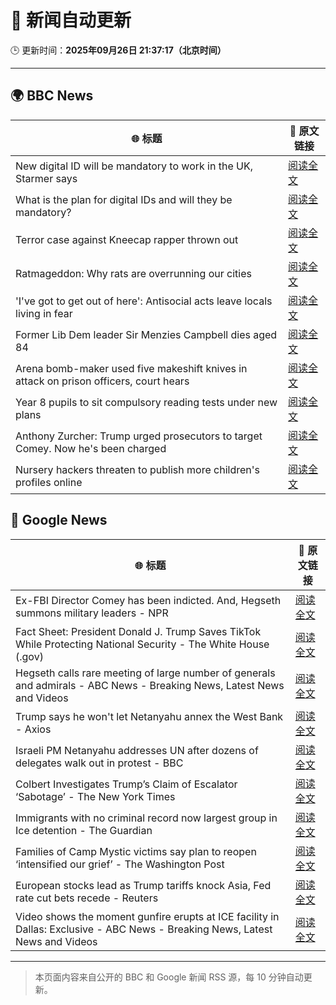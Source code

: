 # 🧠 新闻自动更新

🕒 更新时间：**2025年09月26日 21:37:17（北京时间）**

---

## 🌍 BBC News

| 🌐 标题 | 🔗 原文链接 |
|--------|-------------|
| New digital ID will be mandatory to work in the UK, Starmer says | [阅读全文](https://www.bbc.com/news/articles/cn832y43ql5o?at_medium=RSS&at_campaign=rss) |
| What is the plan for digital IDs and will they be mandatory? | [阅读全文](https://www.bbc.com/news/articles/clyl3lzzed2o?at_medium=RSS&at_campaign=rss) |
| Terror case against Kneecap rapper thrown out | [阅读全文](https://www.bbc.com/news/articles/ce846r2drg8o?at_medium=RSS&at_campaign=rss) |
| Ratmageddon: Why rats are overrunning our cities | [阅读全文](https://www.bbc.com/news/articles/c4gvk397j80o?at_medium=RSS&at_campaign=rss) |
| 'I've got to get out of here': Antisocial acts leave locals living in fear | [阅读全文](https://www.bbc.com/news/videos/c0jqv18yd5eo?at_medium=RSS&at_campaign=rss) |
| Former Lib Dem leader Sir Menzies Campbell dies aged 84 | [阅读全文](https://www.bbc.com/news/articles/cp8j7jnjd6ro?at_medium=RSS&at_campaign=rss) |
| Arena bomb-maker used five makeshift knives in attack on prison officers, court hears | [阅读全文](https://www.bbc.com/news/articles/c4g252x0z9go?at_medium=RSS&at_campaign=rss) |
| Year 8 pupils to sit compulsory reading tests under new plans | [阅读全文](https://www.bbc.com/news/articles/cm2dj1g9d4yo?at_medium=RSS&at_campaign=rss) |
| Anthony Zurcher: Trump urged prosecutors to target Comey. Now he's been charged | [阅读全文](https://www.bbc.com/news/articles/c33r872egvjo?at_medium=RSS&at_campaign=rss) |
| Nursery hackers threaten to publish more children's profiles online | [阅读全文](https://www.bbc.com/news/articles/c07vxv8v89lo?at_medium=RSS&at_campaign=rss) |

## 📰 Google News

| 🌐 标题 | 🔗 原文链接 |
|--------|-------------|
| Ex-FBI Director Comey has been indicted. And, Hegseth summons military leaders - NPR | [阅读全文](https://news.google.com/rss/articles/CBMiswFBVV95cUxPbHczSmdhWUJlZF9TeUtkQ0g4NWd0WVAxdzM0R1lpU0h0UUtGcDFhU1FBSWRiMTlhcndiUFA5SVRSdEhvRXVSd05ZTUlILURpQmlIMC1uVWZnWm80ZEJUaF91NGthcG9xd1hsY0hjZkZUcWpWckl1STZKU0RfWjM2dFpSQkdVd2hNYjFFM045MnNyaENaZ1NaZHJvXzJwMG91S1dOVW1FRl9PVVV3WWdZZ0JUVQ?oc=5) |
| Fact Sheet: President Donald J. Trump Saves TikTok While Protecting National Security - The White House (.gov) | [阅读全文](https://news.google.com/rss/articles/CBMiywFBVV95cUxQaFJyQ29KdDVySFBkZjFfajUtSkVGUnJGLUc2N2tVU2xkZkFUejZZNUdNeHF2elplMHY5WVVIOE5hTHJ0Ni0xOU9zMUUtMktJRzI1WVBnOHNSZlZMYjRiR0lXWlJmYzRzNTQ1SzFvM1pfQ1ZuRjFEd19qWURTUVZoR29IelM4UGlFTUFKMjBETzJreThTeGdkUGlfZ2ZDVjRwd1Z1ZFNGVm5IUU56dHlOTERIX1AzMUdlbXZ6NVpJbFR5NVhlZzRwVjNhYw?oc=5) |
| Hegseth calls rare meeting of large number of generals and admirals - ABC News - Breaking News, Latest News and Videos | [阅读全文](https://news.google.com/rss/articles/CBMirAFBVV95cUxNbmJBRHpselcyY3g4ZGxmNEc0VUdDRTliY19CdlFsc3ZqdVRMR0N6NzJIU2lGWVlwY2VzbUEwaGotSkdNdnJ1R0t4S1FSNDlPNjZGMzVESmlvVkhRTEM2OFNEaXUyUEwtWnFVc2l3d2ZOdW03N3Z4UnQzMkQ0QUVTSUxpZm5VNkVBa1dScmJEWHA4NXZjbnJhY3hCemRYSmNldmZyWWlFa2tzYUhw0gGyAUFVX3lxTFB3Zk1KZkNrLXBFdVRNR1BfSkl4bEN3SUUtd2lfa2k3NG9uYVEySWNiaVRVaEpoUm1RRWJybVBKLXNzdzl6ZjMxbGZTb00xRW1NYXVrWGNKZldOTWFVcjJUejVCTXd2RXBsZTRuRjRyckZyN1l0bmQxMlVEckNQX3JkMm00SlJEbjdvbHRpaTNycmoyU2pNb1FoRXY2dzhFbXVMT2RESk5wY2JITHRGQnFyUnc?oc=5) |
| Trump says he won't let Netanyahu annex the West Bank - Axios | [阅读全文](https://news.google.com/rss/articles/CBMie0FVX3lxTE5xZkgzaURWUUR4SzA0dVpWenFadHFkTWdFQ21UZ2xubmJ3eUFIY3Brc2VlcjlVeTVTRTFMTFJZYU03VDUyM1VLRElGU2VvYXpXS2RObHFsUmFDMWctVVp5YUZtWWpGRWlxZmFhSUo5aENoOTN4WWlsMjRiZw?oc=5) |
| Israeli PM Netanyahu addresses UN after dozens of delegates walk out in protest - BBC | [阅读全文](https://news.google.com/rss/articles/CBMiVEFVX3lxTFBFZThJbWs2RC1HeTVyQjYyQ3E4SU5qc09CdmJVOWlRWEp1cDVoSGFxVnpCVk1TVnhLMGcza2VZRzBDNDQ1QWwzVndPbms2a0ppaEgtaQ?oc=5) |
| Colbert Investigates Trump’s Claim of Escalator ‘Sabotage’ - The New York Times | [阅读全文](https://news.google.com/rss/articles/CBMikgFBVV95cUxPVHJXak1SOEYzbmJxT0lVQlpWSkN2MC0tLS1MUWZZdGl1ZExnTXlncHFXRVFXRVF2aHczVE1IWU9CSWY2ZWhxbjhOY0Q0UG84QmZaMlA0R19kUXVCeGR0UldfaVpMSE8tVjZMbjQycWczOGd6b3JlWTd5ZlV3RUtlXzVpVllISnVBQWxHek9Xc0MtUQ?oc=5) |
| Immigrants with no criminal record now largest group in Ice detention - The Guardian | [阅读全文](https://news.google.com/rss/articles/CBMikgFBVV95cUxQcHUzUUZnVmYwNEZJZ0xibFVSVkxwOExOMVRSTEJHTC1zOEd2a0ZhYVpRdnllUXplNWpHR29MeTJTWWZKcXp3QzRqM0F5dkNFQW9zcHdsSDN0cVlaTFdJVm52aVZqclUzNWstYUY3VnNzWnc5Uk5xaE5XeE50YlNMUG9aUEpKZXRfdERhV1dBT29wdw?oc=5) |
| Families of Camp Mystic victims say plan to reopen ‘intensified our grief’ - The Washington Post | [阅读全文](https://news.google.com/rss/articles/CBMijwFBVV95cUxQNG9TLU9CdE9xamZuMnFUa1FyLWtzeTZNQ1Y0YjNlSkJpWGdEQWNWRWdDci0tM2cxSGR6d0dva0lJd1o1WE5QUmRmcEdWM3BzN0NSUFRTbFRsaV8tbVJUSGtGZEZNREtQTkVTOUQ5dVdYR1FHOWdSbFh6YlctejF3a2IzQzBiWlBSQTZVODdtYw?oc=5) |
| European stocks lead as Trump tariffs knock Asia, Fed rate cut bets recede - Reuters | [阅读全文](https://news.google.com/rss/articles/CBMie0FVX3lxTE5lT0dXQmpLTDlJa181TFBMT1I5cUdaVm5yNWVjU1gwZTdfeUNrWUMzd2U4eW9NSzdUSm5PZXh1U2k3clFYQ29NS2oxOW44aEU3RWFTN0RqampxeG5TX1hHSHVJQmR5eC1tS1V2UDRnRkJkRTZqV2R6cThvYw?oc=5) |
| Video shows the moment gunfire erupts at ICE facility in Dallas: Exclusive - ABC News - Breaking News, Latest News and Videos | [阅读全文](https://news.google.com/rss/articles/CBMinwFBVV95cUxPY1pNUFhST2x3SlQtbThVWTR0ZDRSdXpPYVRmd2lhdEUtanFWU1VKcnZOeHhxSm5DM3I1b2twV2JWdWlYOVBOSXByVWdiV3VFNDhWMzlFNjd2R21yblhBeTFwM1dkRV9Fc0FLbk5uUjhGRkFDVXA4SEFBNEU0bEJCYXNkVGpYQkdVSW5VeDJabXdGREZIaEJQTjB1QlpiMVHSAaQBQVVfeXFMUE5lYmVsRGtadl81NGFXdUVOenRSRW9VV3RXS1BGaHhBaDFsallPc2pqMFRLMGF4N3FwNVBoMWRoWXJnSjJaNGdtRFJaV01fd0dBQVNkS3Z4SnFINXVnbTN1X2dwTjJQY0t0bnBMQnpTSXpkQXJPSjFENGVwOENNRlBoNFB6ckRDNC1VZEFyaEJxV3M1dDBsajJLOTF3aG1hNlhnVzA?oc=5) |

---
> 本页面内容来自公开的 BBC 和 Google 新闻 RSS 源，每 10 分钟自动更新。